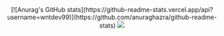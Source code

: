 <div align='center'>
  [![Anurag's GitHub stats](https://github-readme-stats.vercel.app/api?username=wntdev99)](https://github.com/anuraghazra/github-readme-stats)
    <img src="http://mazassumnida.wtf/api/v2/generate_badge?boj=wntdev99">
</div>
